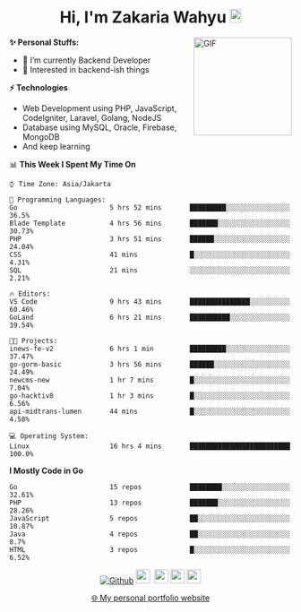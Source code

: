 <h1 align="center">Hi, I'm Zakaria Wahyu <img src="https://github.com/TheDudeThatCode/TheDudeThatCode/blob/master/Assets/Hi.gif" width="20px" height="25px"></h1>

<img align="right" alt="GIF" height="175px" src="https://www.nayakapratama.co.id/wp-content/uploads/2019/07/Website-Maintenance.gif" />

**✨ Personal Stuffs:**
- 🔭 I’m currently Backend Developer
- 🌱 Interested in backend-ish things

**⚡ Technologies**
- Web Development using PHP, JavaScript, CodeIgniter, Laravel, Golang, NodeJS
- Database using MySQL, Oracle, Firebase, MongoDB
- And keep learning

<!--START_SECTION:waka-->
📊 **This Week I Spent My Time On** 

```text
⌚︎ Time Zone: Asia/Jakarta

💬 Programming Languages: 
Go                       5 hrs 52 mins       █████████░░░░░░░░░░░░░░░░   36.5% 
Blade Template           4 hrs 56 mins       ███████░░░░░░░░░░░░░░░░░░   30.73% 
PHP                      3 hrs 51 mins       ██████░░░░░░░░░░░░░░░░░░░   24.04% 
CSS                      41 mins             █░░░░░░░░░░░░░░░░░░░░░░░░   4.31% 
SQL                      21 mins             ░░░░░░░░░░░░░░░░░░░░░░░░░   2.21%

🔥 Editors: 
VS Code                  9 hrs 43 mins       ███████████████░░░░░░░░░░   60.46% 
GoLand                   6 hrs 21 mins       ██████████░░░░░░░░░░░░░░░   39.54%

🐱‍💻 Projects: 
inews-fe-v2              6 hrs 1 min         █████████░░░░░░░░░░░░░░░░   37.47% 
go-gorm-basic            3 hrs 56 mins       ██████░░░░░░░░░░░░░░░░░░░   24.49% 
newcms-new               1 hr 7 mins         █░░░░░░░░░░░░░░░░░░░░░░░░   7.04% 
go-hacktiv8              1 hr 3 mins         █░░░░░░░░░░░░░░░░░░░░░░░░   6.56% 
api-midtrans-lumen       44 mins             █░░░░░░░░░░░░░░░░░░░░░░░░   4.58%

💻 Operating System: 
Linux                    16 hrs 4 mins       █████████████████████████   100.0%

```

**I Mostly Code in Go** 

```text
Go                       15 repos            ████████░░░░░░░░░░░░░░░░░   32.61% 
PHP                      13 repos            ███████░░░░░░░░░░░░░░░░░░   28.26% 
JavaScript               5 repos             ██░░░░░░░░░░░░░░░░░░░░░░░   10.87% 
Java                     4 repos             ██░░░░░░░░░░░░░░░░░░░░░░░   8.7% 
HTML                     3 repos             █░░░░░░░░░░░░░░░░░░░░░░░░   6.52%

```



<!--END_SECTION:waka-->

<p align="center">
<a href="https://github.com/zakariawahyu" target="_blank"><img alt="Github" src="https://img.shields.io/badge/GitHub-%2312100E.svg?&style=for-the-badge&logo=Github&logoColor=white" /></a>
<a href="https://www.twitter.com/_zakariawahyu"><img src="https://img.shields.io/badge/twitter-%231DA1F2.svg?&style=for-the-badge&logo=twitter&logoColor=white" height=25></a> 
<a href="https://www.linkedin.com/in/zakariawahyu"><img src="https://img.shields.io/badge/linkedin-%230077B5.svg?&style=for-the-badge&logo=linkedin&logoColor=white" height=25></a> 
<a href="https://www.instagram.com/_zakariawahyu"><img src="https://img.shields.io/badge/instagram-%23E4405F.svg?&style=for-the-badge&logo=instagram&logoColor=white" height=25></a>
<a href="https://medium.com/@zakariawahyu"><img src="https://img.shields.io/badge/Medium-12100E?style=for-the-badge&logo=medium&logoColor=white" height=25></a>
</p>
<p align="center"><a href="https://www.zakariawahyu.com" target="_blank">🌐 My personal portfolio website</a></p>
